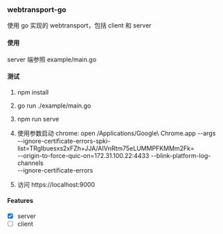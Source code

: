 ### webtransport-go

使用 go 实现的 webtransport，包括 client 和 server

#### 使用

server 端参照 example/main.go


#### 测试

1. npm install

2. go run ./example/main.go

3. npm run serve

4. 使用参数启动 chrome:  open /Applications/Google\ Chrome.app --args \
    --ignore-certificate-errors-spki-list=TRgIbuesxs2xFZh+JJA/AIVnRtm75eLUMMPFKMMm2Fk= \
    --origin-to-force-quic-on=172.31.100.22:4433 --blink-platform-log-channels \
    --ignore-certificate-errors

5. 访问 https://localhost:9000

#### Features

- [x] server
- [ ] client